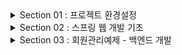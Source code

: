 <details>
<summary>Section 01 : 프로젝트 환경설정</summary>

# spring initializr

1. Gradle-Groovy
2. Spring Boot 2.7.11
3. Dependencies : Spring Web, Thymeleaf

# spring boot library
1. spring-boot-starter-web
	spring-boot-starter-tomcat : 톰캣(웹서버)
	spring-webmvc: 스프링 웹 MVC
2. spring-boot-starter-thymeleaf : 타임리프 템플릿 엔진(view)
3. spring-boot-starter(공통) : 스프링부트 + 스프링코어 + 로깅
	spring-boot
		spring-core
	spring-boot-starter-logging
		logback(구현체), slf4j(인터페이스)

# test library
1. spring-boot-starter-test
	junit : 테스트 프레임워크
	mockito : 목 라이브러리
	assertj : 테스트 코드를 좀더 편하게 작성하게끔 도와주는 라이브러리
	spring-test : 스프링 통합 테스트 지원

# Doc 활용
1. spring.io 검색해서 project > springboot > learn 탭선택 > 사용하는버전의 reference doc선택
2. 프로젝트 개발시 도큐먼트 내용 검색할 수 있어야 함 !

# window cmd창에서 프로젝트 빌드하고 실행하기
1. 우선 개발툴에서 실행중인 프로그램 모두 중지시키기
2. cmd창 켜서 프로젝트경로로 이동
3. gradlew.bat 입력
4. gradlew build 입력
5. 프로젝트 build폴더 내에 libs 내 빌드된 jar파일 존재확인
6. 해당 위치에서 java -jar 프로젝트명-SNAPSHOT.jar 입력

</details>

<details>
<summary>Section 02 : 스프링 웹 개발 기초</summary>

# 정적컨텐츠

<img src="./image/sec2_static.png">

```
// Controller
@GetMapping("hello")
public String hello(Model model){
	model.addAttribute("data", "hello!!!");
	return "hello";
}

// View
<!DOCTYPE html>
<html>
	<body>
		정적 컨텐츠 입니다.
	</body>
</html>
```

# MVC와 템플릿 엔진 : Thymeleaf

<img src="./image/sec2_mvc,template.png">

```
// Controller
@GetMapping("hello-mvc")
public String helloMvc(@RequestParam("name") String name, Model model){
	model.addAttribute("name", name);
	return "hello-template";
}

// View
<html xmlns:th="http://www.thymeleaf.org">
	<body>
		<p th:text="'hello ' + ${name}">hello! empty</p>
	</body>
</html>
```

# API

<img src="./image/sec2_responsebody.png">

```
// Controller
@GetMapping("hello-string")
@ResponseBody // http프로토콜 body부에 해당 데이터를 직접 입력해주겠다.
public String helloString(@RequestParam("name") String name){
	return "hello " + name;
}

@GetMapping("hello-api")
@ResponseBody
public Hello helloApi(@RequestParam("name") String name) {
	Hello hello = new Hello();
	hello.setName(name);
	return hello;
}

static class Hello {
	private String name;

	public String getName() {
		return name;
	}

	public void setName(String name) {
		this.name = name;
	}
}
```
</details>

<details>
<summary>Section 03 : 회원관리예제 - 백엔드 개발</summary>

# Step1. 비즈니스 요구사항 정리   
-	데이터 : 회원ID, 이름
-	기능 : 회원 등록, 조회
-	아직 데이터 저장소가 선정되지 않음(가상의 시나리오)
-	동일한 이름의 회원은 등록할 수 없다.

**일반적인 웹 애플리케이션 계층 구조**

<img src="./image/sec3_1.png">

- 컨트롤러 : 웹 MVC의 컨트롤러 역할
- 서비스 : 핵심 비즈니스 로직 구현 (예)회원은 중복가입이 안된다.
- 리포지토리 : 데이터베이스에 접근, 도메인 객체를 DB에 저장하고 관리
- 도메인 : 비즈니스 도메인 객체 (예)회원, 주문, 쿠폰 등등 주로 DB에 저장하고 관리됨

**클래스 의존관계**

<img src="./image/sec3_2.png">

- 회원 비즈니스 로직에는 회원서비스(memberservice)가 있고, 회원저장소는 interface로 설계한다. 그 이유는 아직 데이터저장소가 선정되지 않았다는 사전조건 때문. 인터페이스로 설계하여 메모리에 저장하는 구현체로 개발을 진행하다가, 구체적인 기술이 선정되고 나면 쉽게 변경가능하도록 인터페이스로 설계
- 아직 데이터 저장소가 선정되지 않아서, 우선 인터페이스로 구현 클래스를 변경할 수 있도록 설계
- 데이터 저장소는 RDB, NoSQL 등등 다양한 저장소를 고민중인 상황으로 가짐
- 개발을 진행하기 위해서 초기 개발 단계에서는 구현체로 가벼운 메모리 기반의 데이터 저장소 사용


# Step2. 회원 도메인과 리포지토리 만들기   
- Repository : 회원 도메인 객체를 저장하고 불러올 수 있는 저장소 객체

# Step3. 회원 리포지토리 테스트 케이스 작성

**테스트 케이스 작성이유**

- 개발한 기능을 실행해서 테스트 할때, 자바의 main메스드를 통해 실행하거나 웹 애플리케이션의 컨트롤러를 통해서 해당 기능을 실행한다. 이러한 방법은 준비하고 실행하는데 오래걸리고, 반복 실행하기 어려우며, 여러 테스트를 한번에 실행하기 어렵다는 단점이 있다.
- 자바는 JUnit이라는 프레임워크로 테스트를 실행해서 이러한 문제를 해결한다.

**테스트 케이스 작성시 주의사항**

<img src="./image/sec3_3.png">

- 동일한 테스트클래스 내에 작성된 테스트메소드들은, 테스트클래스 전체를 실행할때 각 메소드가 작성된 순서대로 테스트되는 것이 아니라 인텔리제이 자체적인 규칙에 의해 실행된다.
- 여기서 발생할 수 있는 문제는, 메서드가 작성된 순서대로 실행되지 않기때문에 이전에 남아있는 데이터로 인해 테스트가 실패할 수도 있다는 것.
- 이를 방지하기 위해 테스트 케이스 작성시 꼭 해야할 과정이 있다.

```
// 테스트 대상 클래스 또는 인터페이스에 데이터가 저장되는 부분을 clear시켜주는 메소드를 하나 구현해둔다.
public void clearStore(){
	store.clear();
}

// 그런 후 테스트 클래스로 와서 
// 각 메소드가 실행되고 난 후 다음, 메소드가 실행되기 전에 이 메소드를 무조건 수행한다는 의미의 AfterEach 어노테이션을 붙여주고
// 메모리에 저장된 데이터를 제거하는 코드를 작성해준다.
@AfterEach
public void afterEach(){
	repository.clearStore();
}
```

- 위와 같은 과정을 거치면 테스트 순서에 상관없이 모든 메서드를 테스트할 수 있다.

<img src="./image/sec3_4.png">

- 테스트는 서로 의존관계 없이 (순서에 상관없이) 설계되어야 한다.
- 그러기위해선 하나의 테스트가 끝날때마다 공용저장소, 공용데이터들을 깔끔히 제거해줘야 한다.

**TDD, 테스트 주도 개발**
- 테스트 클래스를 먼저 작성한 다음 MemberRepository 등을 작성할 수도 있다.
- 무엇을 구현하기 전 틀을 먼저 만들어두고(테스트 케이스), 해당 틀을 기반으로 개발하는 방법
- 테스트를 먼저 만들고 구현 클래스를 만들어서 검증

# Step4. 회원 서비스 개발(실제 비즈니스 로직에 있는 회원 서비스)

**네이밍 규칙**

- Repository는 save, findById, findByName, findAll 등 단순히 저장소에 데이터를 넣었다 뺐다 하는 듯한 느낌이 듦
- Service는 join, findMembers 등 조금 더 비즈니스에 가까운 느낌. 실제로 비즈니스 로직을 service에 작성하기도 하고.
- 결론은, 해당 클래스(또는 인터페이스)의 Role에 따라 네이밍을 신중하게 정해줘야할 필요성 있음.
- 서비스는 비즈니스에 의존적으로 설계를 하고, repository같은 경우는 기계적인, 단순한 데이터 입출력의 느낌으로 네이밍.

# Step5. 회원 서비스 테스트(jUnit)

**테스트케이스 작성**

- 테스트클래스 자동생성 단축키 : 테스트 하고싶은 클래스명/인터페이스명에 커서를 두고 ctrl + shift + t(windows)
- 테스트는 한글로 작성해도 괜찮음. 어차피 빌드될때 테스트케이스 코드는 포함되지 않기때문에, 테스트시 직관성을 위해서 한글로 작성해도 OK

```
@Test
void join() { 

}

@Test
void 회원가입() { 

}

// 둘 다 가능
```

**테스트케이스 작성시, given - when - then 문법사용 권장**

- given : 무엇인가 주어졌을때
- when : 이것을 실행했을때
- then : 결과는 이렇게 나와야해

**실제코드에서 쓰이는 객체와, 테스트시 사용하는 객체는 동일한 걸로 맞춰주기 : DI**

```
// 기존코드
//	MemberService와 MemberServiceTest에서 사용되는 Repository는 서로 다른 객체.
public class MemberService {
	private final MemberRepository memberRepository = new MemoryMemberRepository();
}

class MemberServiceTest{
	MemoryMemberRepository memberRepository = new MemoryMemberRepository();
}


// 수정된 코드
//	MemberService에서 사용되는 Repository객체는 생성자를 만들어서 외부에서 전달하는 값으로 초기화시키기

public class MemberService {
	private final MemberRepository memberRepository;

    public MemberService(MemberRepository memberRepository) {
        this.memberRepository = memberRepository;
    }
}

//	MemberServiceTest에서는 개별테스트를 실행하기 전에 beforeEach메서드를 실행할 수 있게 @BeforeEach어노테이션을 이용하고, 메서드에서는 repository객체를 생성하여 이것을 MemberService생성자로 전달.
class MemberServiceTest{
	MemoryMemberRepository memberRepository;

    @BeforeEach
    public void beforeEach(){
        memberRepository = new MemoryMemberRepository();
        memberService = new MemberService(memberRepository);
    }
}

// 이렇게하면 실제코드에서 사용하는 Repository와 테스트에서 사용하는 Repository가 동일함.(메모리가 동일)
// 직접 new하는게 아니라 외부에서 주입해주는 것 = DI(의존성주입)
```
</details>